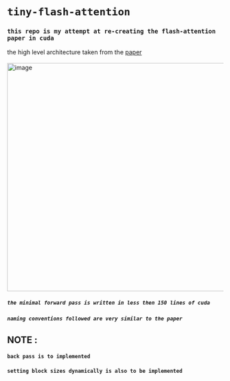 # `tiny-flash-attention`

### `this repo is my attempt at re-creating the flash-attention paper in cuda` 

the high level architecture taken from the [paper](https://arxiv.org/pdf/2205.14135)
<br></br>
<img width="1408" height="532" alt="image" src="https://github.com/user-attachments/assets/7c1d7c47-f05b-423e-aaf2-64041a6cd7cd" />



##### `the minimal forward pass is written in less then 150 lines of cuda`
##### `naming conventions followed are very similar to the paper`


## NOTE : 

#### `back pass is to implemented`
#### `setting block sizes dynamically is also to be implemented`
